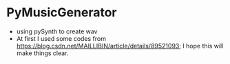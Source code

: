 # PyMusicGenerator
- using pySynth to create wav
- At first I used some codes from https://blog.csdn.net/MAILLIBIN/article/details/89521093; I hope this will make things clear.

